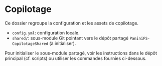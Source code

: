 # Copilotage

Ce dossier regroupe la configuration et les assets de copilotage.

- `config.yml`: configuration locale.
- `shared/`: sous-module Git pointant vers le dépôt partagé `PaniniFS-CopilotageShared` (à initialiser).

Pour initialiser le sous-module partagé, voir les instructions dans le dépôt principal (cf. scripts) ou utiliser les commandes fournies ci-dessous.
